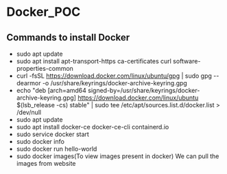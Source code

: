 # Docker_POC
## Commands to install Docker
* sudo apt update
* sudo apt install apt-transport-https ca-certificates curl software-properties-common
* curl -fsSL https://download.docker.com/linux/ubuntu/gpg | sudo gpg --dearmor -o /usr/share/keyrings/docker-archive-keyring.gpg
* echo "deb [arch=amd64 signed-by=/usr/share/keyrings/docker-archive-keyring.gpg] https://download.docker.com/linux/ubuntu $(lsb_release -cs) stable" | sudo tee /etc/apt/sources.list.d/docker.list > /dev/null
* sudo apt update
* sudo apt install docker-ce docker-ce-cli containerd.io
* sudo service docker start
* sudo docker info
* sudo docker run hello-world
* sudo docker images(To view images present in docker)
We can pull the images from website 


